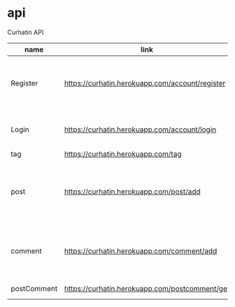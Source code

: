 # api
Curhatin API

| name        | link                                            | param                                                            |
|-------------|-------------------------------------------------|------------------------------------------------------------------|
| Register    | https://curhatin.herokuapp.com/account/register | {fname : string, email : string , password :string}              |
| Login       | https://curhatin.herokuapp.com/account/login    | {email : string , password : string}                             |
| tag         | https://curhatin.herokuapp.com/tag              | {tag:string}                                                     |
| post        | https://curhatin.herokuapp.com/post/add         | {postId : integer , tagId: integer , post : text , topic : text} |
| comment     | https://curhatin.herokuapp.com/comment/add      | {postId : integer , accountId : integer , comments : TEXT}       |
| postComment | https://curhatin.herokuapp.com/postcomment/get  | {postId : integer}                                               |

